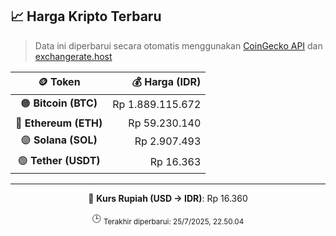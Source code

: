 

<!-- HARGA_KRIPTO -->
## 📈 Harga Kripto Terbaru

> Data ini diperbarui secara otomatis menggunakan [CoinGecko API](https://www.coingecko.com/) dan [exchangerate.host](https://exchangerate.host/)

<div align="center">

| 🪙 Token | 💰 Harga (IDR) |
|:------:|---------------:|
| 🟠 **Bitcoin (BTC)**   | Rp 1.889.115.672 |
| 🔵 **Ethereum (ETH)**  | Rp 59.230.140 |
| 🟣 **Solana (SOL)**    | Rp 2.907.493 |
| 🟢 **Tether (USDT)**   | Rp 16.363 |

---

💱 **Kurs Rupiah (USD → IDR)**: Rp 16.360

🕒 <sub>Terakhir diperbarui: 25/7/2025, 22.50.04</sub>

</div>
<!-- /HARGA_KRIPTO -->
